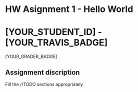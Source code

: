 # HW Asignment 1 - Hello World

# [YOUR_STUDENT_ID] - [YOUR_TRAVIS_BADGE]

[YOUR_GRADER_BADGE]


## Assignment discription

Fill the //TODO sections appropriately

